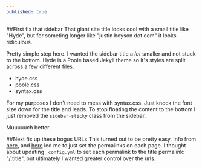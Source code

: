 ```yaml
---
published: true
---
```


##First fix that sidebar
That giant site title looks cool with a small title like "Hyde", but for someting longer like "justin boyson dot com" it looks ridiculous.

Pretty simple step here. I wanted the sidebar title a _lot_ smaller and not stuck to the bottom. Hyde is a Poole based Jekyll theme so it's styles are split across a few different files.

- hyde.css
- poole.css
- syntax.css

For my purposes I don't need to mess with syntax.css. Just knock the font size down for the title and leads. To stop floating the content to the bottom I just removed the `sidebar-sticky` class from the sidebar.

Muuuuuch better.

##Next fix up these bogus URLs
This turned out to be pretty easy. Info from [here](http://joshualande.com/short-urls-jekyll/), and [here](http://www.davehulihan.com/2012/08/17/jekyll-pages-with-pretty-urls.html) led me to just set the permalinks on each page. I thought about updating `_config.yml` to set each permalink to the title permalink: "/:title", but ultimately I wanted greater control over the urls.